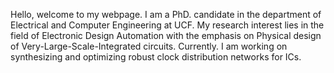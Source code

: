 
Hello, welcome to my webpage. 
I am a PhD. candidate in the department of Electrical and Computer Engineering at UCF. My research interest lies in the field of Electronic Design Automation with the emphasis on Physical design of Very-Large-Scale-Integrated circuits. Currently. I am working on synthesizing and optimizing  robust clock distribution networks for ICs.       


